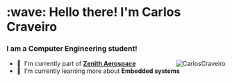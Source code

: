 <h1 align="left">:wave: Hello there! I'm Carlos Craveiro</h1>
<h3 align="left">I am a Computer Engineering student!</h3>


<a>
  <img src="https://github-readme-stats.vercel.app/api?username=CarlosCraveiro&count_private=true&show_icons=true&theme=tokyonight&hide_border=true&include_all_commits=true" alt="CarlosCraveiro" align="right" />
</a> 

</a>

- 🚀 &nbsp;I'm currently part of **[Zenith Aerospace]**
- :seedling: &nbsp;I’m currently learning more about **Embedded systems**

<br>

<!-- links -->
[Zenith Aerospace]: https://github.com/zenitheesc "Zenith Aerospace Github Home"

<!--Future "features" to this README-->

<!--
<h2 align="left">Favorite Tech</h2>

> Tools, languages, and other things that I like to work with.

- :sparkles: **C/C++:** two of my favorite languages to work with.
- :art: **JavaScript and CSS:** I have already worked with those technologies on **[Pokedex]**.
- :penguin: **Linux:** learning each day more about this fascinating OS.
- :computer: **STM32 and RaspberryPi:** learning more of RTOS and CAN with those two
-->
